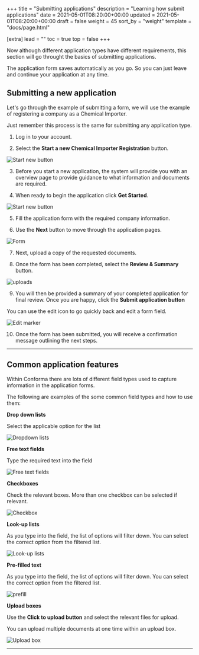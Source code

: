 +++
title = "Submitting applications"
description = "Learning how submit applications"
date = 2021-05-01T08:20:00+00:00
updated = 2021-05-01T08:20:00+00:00
draft = false
weight = 45
sort_by = "weight"
template = "docs/page.html"

[extra]
lead = ""
toc = true
top = false
+++

Now although different application types have different requirements, this section will go throught the basics of submitting applications.

<div class="tip">
The application form saves automatically as you go. So you can just leave and continue your application at any time. 
</div>

## Submitting a new application

Let's go through the example of submitting a form, we will use the example of registering a company as a Chemical Importer. 

Just remember this process is the same for submitting any application type.

1. Log in to your account. 

2. Select the **Start a new Chemical Importer Registration** button. 

![Start new button](/docs/about/demo/startlink.png)

3. Before you start a new application, the system will provide you with an overview page to provide guidance to what information and documents are required.

4. When ready to begin the application click **Get Started**.

![Start new button](/docs/about/demo/startimg.png)

5. Fill the application form with the required company information. 

6. Use the **Next** button to move through the application pages. 

![Form](/docs/about/demo/form1.png)

7. Next, upload a copy of the requested documents. 


8. Once the form has been completed, select the **Review & Summary** button.  

![uploads](/docs/about/demo/upload1.png)

9. You will then be provided a summary of your completed application for final review. Once you are happy, click the **Submit application button**

<div class="tip">
You can use the edit icon to go quickly back and edit a form field. 
</div>

![Edit marker](/docs/about/demo/18.png)

10. Once the form has been submitted, you will receive a confirmation message outlining the next steps.  

 --------


## Common application features


Within Conforma there are lots of different field types used to capture information in the application forms. 

The following are examples of the some common field types and how to use them:


**Drop down lists**

Select the applicable option for the list

![Dropdown lists](/docs/about/demo/11.png)

**Free text fields**

Type the required text into the field

![Free text fields](/docs/about/demo/12.png)

**Checkboxes**

Check the relevant boxes. More than one checkbox can be selected if relevant. 

![Checkbox](/docs/about/demo/check.png)

**Look-up lists** 

As you type into the field, the list of options will filter down. You can select the correct option from the filtered list. 

![Look-up lists](/docs/about/demo/ll.png)

**Pre-filled text** 

As you type into the field, the list of options will filter down. You can select the correct option from the filtered list. 

![prefill](/docs/about/demo/pre.png)

**Upload boxes**

Use the **Click to upload button** and select the relevant files for upload. 

<div class="tip">
You can upload multiple documents at one time within an upload box.
</div>


![Upload box](/docs/about/demo/upl.png)


--------






